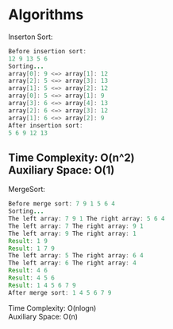 # Algorithms
Inserton Sort:
```java
Before insertion sort:
12 9 13 5 6 
Sorting...
array[0]: 9 <=> array[1]: 12
array[2]: 5 <=> array[3]: 13
array[1]: 5 <=> array[2]: 12
array[0]: 5 <=> array[1]: 9
array[3]: 6 <=> array[4]: 13
array[2]: 6 <=> array[3]: 12
array[1]: 6 <=> array[2]: 9
After insertion sort:
5 6 9 12 13 
```
Time Complexity: O(n^2)<br>
Auxiliary Space: O(1)  
---  
MergeSort:  
```java
Before merge sort: 7 9 1 5 6 4 
Sorting...
The left array: 7 9 1 The right array: 5 6 4 
The left array: 7 The right array: 9 1 
The left array: 9 The right array: 1 
Result: 1 9 
Result: 1 7 9 
The left array: 5 The right array: 6 4 
The left array: 6 The right array: 4 
Result: 4 6 
Result: 4 5 6 
Result: 1 4 5 6 7 9 
After merge sort: 1 4 5 6 7 9 
```   
Time Complexity: O(nlogn)  
Auxiliary Space: O(n)  